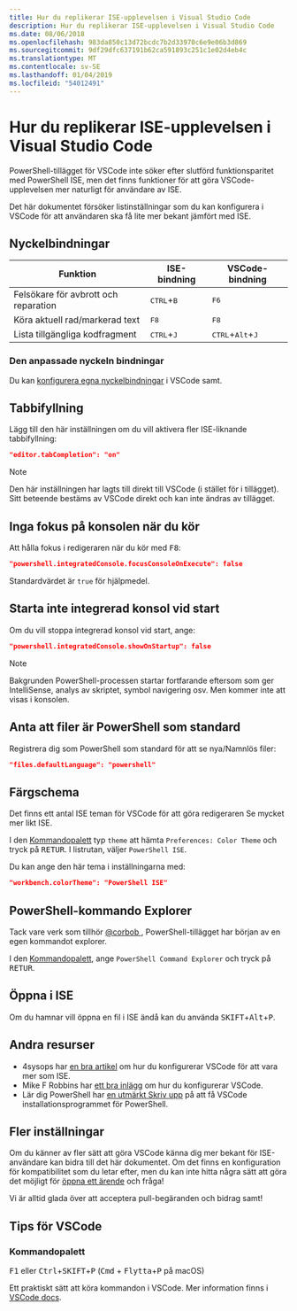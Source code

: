 ```yaml
---
title: Hur du replikerar ISE-upplevelsen i Visual Studio Code
description: Hur du replikerar ISE-upplevelsen i Visual Studio Code
ms.date: 08/06/2018
ms.openlocfilehash: 983da850c13d72bcdc7b2d33970c6e9e06b3d869
ms.sourcegitcommit: 9df29dfc637191b62ca591893c251c1e02d4eb4c
ms.translationtype: MT
ms.contentlocale: sv-SE
ms.lasthandoff: 01/04/2019
ms.locfileid: "54012491"
---
```

# <a name="how-to-replicate-the-ise-experience-in-visual-studio-code"></a>Hur du replikerar ISE-upplevelsen i Visual Studio Code

PowerShell-tillägget för VSCode inte söker efter slutförd funktionsparitet med PowerShell ISE, men det finns funktioner för att göra VSCode-upplevelsen mer naturligt för användare av ISE.

Det här dokumentet försöker listinställningar som du kan konfigurera i VSCode för att användaren ska få lite mer bekant jämfört med ISE.

## <a name="key-bindings"></a>Nyckelbindningar

| Funktion                              | ISE-bindning                  | VSCode-bindning                              |
| ----------------                      | -----------                  | --------------                              |
| Felsökare för avbrott och reparation          | <kbd>CTRL</kbd>+<kbd>B</kbd> | <kbd>F6</kbd>                               |
| Köra aktuell rad/markerad text | <kbd>F8</kbd>                | <kbd>F8</kbd>                               |
| Lista tillgängliga kodfragment               | <kbd>CTRL</kbd>+<kbd>J</kbd> | <kbd>CTRL</kbd>+<kbd>Alt</kbd>+<kbd>J</kbd> |

### <a name="custom-key-bindings"></a>Den anpassade nyckeln bindningar

Du kan [konfigurera egna nyckelbindningar](https://code.visualstudio.com/docs/getstarted/keybindings#_custom-keybindings-for-refactorings) i VSCode samt.

## <a name="tab-completion"></a>Tabbifyllning

Lägg till den här inställningen om du vill aktivera fler ISE-liknande tabbifyllning:

```json
"editor.tabCompletion": "on"
```

> [!NOTE]
> Den här inställningen har lagts till direkt till VSCode (i stället för i tillägget). Sitt beteende bestäms av VSCode direkt och kan inte ändras av tillägget.

## <a name="no-focus-on-console-when-executing"></a>Inga fokus på konsolen när du kör

Att hålla fokus i redigeraren när du kör med <kbd>F8</kbd>:

```json
"powershell.integratedConsole.focusConsoleOnExecute": false
```

Standardvärdet är `true` för hjälpmedel.

## <a name="dont-start-integrated-console-on-startup"></a>Starta inte integrerad konsol vid start

Om du vill stoppa integrerad konsol vid start, ange:

```json
"powershell.integratedConsole.showOnStartup": false
```

> [!NOTE]
> Bakgrunden PowerShell-processen startar fortfarande eftersom som ger IntelliSense, analys av skriptet, symbol navigering osv. Men kommer inte att visas i konsolen.

## <a name="assume-files-are-powershell-by-default"></a>Anta att filer är PowerShell som standard

Registrera dig som PowerShell som standard för att se nya/Namnlös filer:

```json
"files.defaultLanguage": "powershell"
```

## <a name="color-scheme"></a>Färgschema

Det finns ett antal ISE teman för VSCode för att göra redigeraren Se mycket mer likt ISE.

I den [Kommandopalett] typ `theme` att hämta `Preferences: Color Theme` och tryck på <kbd>RETUR</kbd>.
I listrutan, väljer `PowerShell ISE`.

Du kan ange den här tema i inställningarna med:

```json
"workbench.colorTheme": "PowerShell ISE"
```

## <a name="powershell-command-explorer"></a>PowerShell-kommando Explorer

Tack vare verk som tillhör [ @corbob ](https://github.com/corbob), PowerShell-tillägget har början av en egen kommandot explorer.

I den [Kommandopalett], ange `PowerShell Command Explorer` och tryck på <kbd>RETUR</kbd>.

## <a name="open-in-the-ise"></a>Öppna i ISE

Om du hamnar vill öppna en fil i ISE ändå kan du använda <kbd>SKIFT</kbd>+<kbd>Alt</kbd>+<kbd>P</kbd>.

## <a name="other-resources"></a>Andra resurser

- 4sysops har [en bra artikel](https://4sysops.com/archives/make-visual-studio-code-look-and-behave-like-powershell-ise/) om hur du konfigurerar VSCode för att vara mer som ISE.
- Mike F Robbins har [ett bra inlägg](https://mikefrobbins.com/2017/08/24/how-to-install-visual-studio-code-and-configure-it-as-a-replacement-for-the-powershell-ise/) om hur du konfigurerar VSCode.
- Lär dig PowerShell har [en utmärkt Skriv upp](https://www.learnpwsh.com/setup-vs-code-for-powershell/) på att få VSCode installationsprogrammet för PowerShell.

## <a name="more-settings"></a>Fler inställningar

Om du känner av fler sätt att göra VSCode känna dig mer bekant för ISE-användare kan bidra till det här dokumentet. Om det finns en konfiguration för kompatibilitet som du letar efter, men du kan inte hitta några sätt att göra det möjligt för [öppna ett ärende](https://github.com/PowerShell/vscode-powershell/issues/new/choose) och fråga!

Vi är alltid glada över att acceptera pull-begäranden och bidrag samt!

## <a name="vscode-tips"></a>Tips för VSCode

### <a name="command-palette"></a>Kommandopalett

<kbd>F1</kbd> eller <kbd>Ctrl</kbd>+<kbd>SKIFT</kbd>+<kbd>P</kbd> (<kbd>Cmd</kbd> + <kbd> Flytta</kbd>+<kbd>P</kbd> på macOS)

Ett praktiskt sätt att köra kommandon i VSCode.
Mer information finns i [VSCode docs](https://code.visualstudio.com/docs/getstarted/userinterface#_command-palette).

[Kommandopalett]: #command-palette
